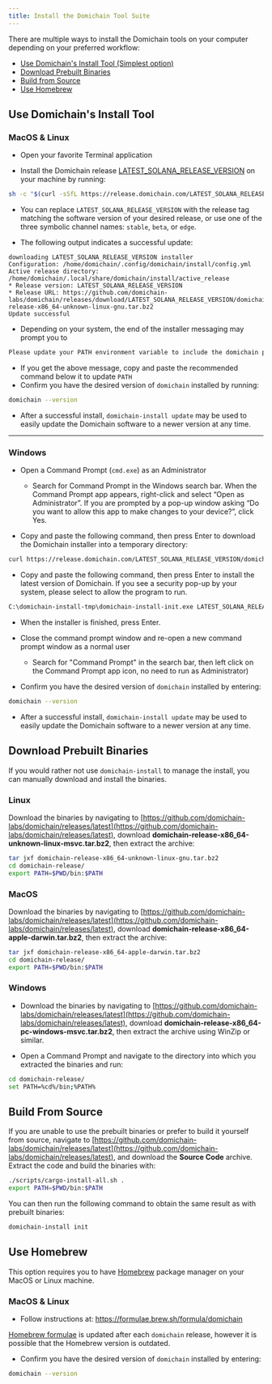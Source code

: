 ```yaml
---
title: Install the Domichain Tool Suite
---
```


There are multiple ways to install the Domichain tools on your computer
depending on your preferred workflow:

- [Use Domichain's Install Tool (Simplest option)](#use-domichains-install-tool)
- [Download Prebuilt Binaries](#download-prebuilt-binaries)
- [Build from Source](#build-from-source)
- [Use Homebrew](#use-homebrew)

## Use Domichain's Install Tool

### MacOS & Linux

- Open your favorite Terminal application

- Install the Domichain release
  [LATEST_SOLANA_RELEASE_VERSION](https://github.com/domichain-labs/domichain/releases/tag/LATEST_SOLANA_RELEASE_VERSION) on your
  machine by running:

```bash
sh -c "$(curl -sSfL https://release.domichain.com/LATEST_SOLANA_RELEASE_VERSION/install)"
```

- You can replace `LATEST_SOLANA_RELEASE_VERSION` with the release tag matching
  the software version of your desired release, or use one of the three symbolic
  channel names: `stable`, `beta`, or `edge`.

- The following output indicates a successful update:

```text
downloading LATEST_SOLANA_RELEASE_VERSION installer
Configuration: /home/domichain/.config/domichain/install/config.yml
Active release directory: /home/domichain/.local/share/domichain/install/active_release
* Release version: LATEST_SOLANA_RELEASE_VERSION
* Release URL: https://github.com/domichain-labs/domichain/releases/download/LATEST_SOLANA_RELEASE_VERSION/domichain-release-x86_64-unknown-linux-gnu.tar.bz2
Update successful
```

- Depending on your system, the end of the installer messaging may prompt you
  to

```bash
Please update your PATH environment variable to include the domichain programs:
```

- If you get the above message, copy and paste the recommended command below
  it to update `PATH`
- Confirm you have the desired version of `domichain` installed by running:

```bash
domichain --version
```

- After a successful install, `domichain-install update` may be used to easily
  update the Domichain software to a newer version at any time.

---

### Windows

- Open a Command Prompt (`cmd.exe`) as an Administrator

  - Search for Command Prompt in the Windows search bar. When the Command
    Prompt app appears, right-click and select “Open as Administrator”.
    If you are prompted by a pop-up window asking “Do you want to allow this app to
    make changes to your device?”, click Yes.

- Copy and paste the following command, then press Enter to download the Domichain
  installer into a temporary directory:

```bash
curl https://release.domichain.com/LATEST_SOLANA_RELEASE_VERSION/domichain-install-init-x86_64-pc-windows-msvc.exe --output C:\domichain-install-tmp\domichain-install-init.exe --create-dirs
```

- Copy and paste the following command, then press Enter to install the latest
  version of Domichain. If you see a security pop-up by your system, please select
  to allow the program to run.

```bash
C:\domichain-install-tmp\domichain-install-init.exe LATEST_SOLANA_RELEASE_VERSION
```

- When the installer is finished, press Enter.

- Close the command prompt window and re-open a new command prompt window as a
  normal user
  - Search for "Command Prompt" in the search bar, then left click on the
    Command Prompt app icon, no need to run as Administrator)
- Confirm you have the desired version of `domichain` installed by entering:

```bash
domichain --version
```

- After a successful install, `domichain-install update` may be used to easily
  update the Domichain software to a newer version at any time.

## Download Prebuilt Binaries

If you would rather not use `domichain-install` to manage the install, you can
manually download and install the binaries.

### Linux

Download the binaries by navigating to
[https://github.com/domichain-labs/domichain/releases/latest](https://github.com/domichain-labs/domichain/releases/latest),
download **domichain-release-x86_64-unknown-linux-msvc.tar.bz2**, then extract the
archive:

```bash
tar jxf domichain-release-x86_64-unknown-linux-gnu.tar.bz2
cd domichain-release/
export PATH=$PWD/bin:$PATH
```

### MacOS

Download the binaries by navigating to
[https://github.com/domichain-labs/domichain/releases/latest](https://github.com/domichain-labs/domichain/releases/latest),
download **domichain-release-x86_64-apple-darwin.tar.bz2**, then extract the
archive:

```bash
tar jxf domichain-release-x86_64-apple-darwin.tar.bz2
cd domichain-release/
export PATH=$PWD/bin:$PATH
```

### Windows

- Download the binaries by navigating to
  [https://github.com/domichain-labs/domichain/releases/latest](https://github.com/domichain-labs/domichain/releases/latest),
  download **domichain-release-x86_64-pc-windows-msvc.tar.bz2**, then extract the
  archive using WinZip or similar.

- Open a Command Prompt and navigate to the directory into which you extracted
  the binaries and run:

```bash
cd domichain-release/
set PATH=%cd%/bin;%PATH%
```

## Build From Source

If you are unable to use the prebuilt binaries or prefer to build it yourself
from source, navigate to
[https://github.com/domichain-labs/domichain/releases/latest](https://github.com/domichain-labs/domichain/releases/latest),
and download the **Source Code** archive. Extract the code and build the
binaries with:

```bash
./scripts/cargo-install-all.sh .
export PATH=$PWD/bin:$PATH
```

You can then run the following command to obtain the same result as with
prebuilt binaries:

```bash
domichain-install init
```

## Use Homebrew

This option requires you to have [Homebrew](https://brew.sh/) package manager on your MacOS or Linux machine.

### MacOS & Linux

- Follow instructions at: https://formulae.brew.sh/formula/domichain

[Homebrew formulae](https://github.com/Homebrew/homebrew-core/blob/HEAD/Formula/domichain.rb)
is updated after each `domichain` release, however it is possible that
the Homebrew version is outdated.

- Confirm you have the desired version of `domichain` installed by entering:

```bash
domichain --version
```
